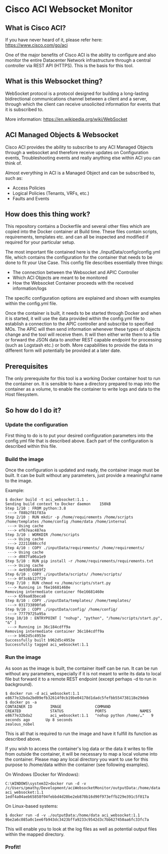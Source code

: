 # Cisco ACI Websocket Monitor

## What is Cisco ACI?

If you have never heard of it, please refer here:
https://www.cisco.com/go/aci

One of the major benefits of Cisco ACI is the ability to configure and also monitor
the entire Datacenter Network infrastructure through a central controller via 
REST API (HTTPS). This is the basis for this tool.

## What is this Websocket thing?

WebSocket protocol is a protocol designed for building a long-lasting bidirectional
communications channel between a client and a server, through which the client 
can receive unsolicited information for events that it is subscribed to.

More information:
https://en.wikipedia.org/wiki/WebSocket

## ACI Managed Objects & Websocket

Cisco ACI provides the ability to subscribe to any ACI Managed Objects through a 
websocket and therefore receive updates on Configuration events, Troubleshooting 
events and really anything else within ACI you can think of.

Almost everything in ACI is a Managed Object and can be subscribed to, such as:
- Access Policies
- Logical Policies (Tenants, VRFs, etc.)
- Faults and Events

## How does this thing work?

This repository contains a Dockerfile and several other files which are copied into
the Docker container at Build time. These files contain scripts, requirements, templates
etc. and can all be inspected and modified if required for your particular setup.

The most important file contained here is the ./inputData/config/config.yml file, 
which contains the configuration for the container that needs to be done to fit your
Use Case. This config file describes essentially three things:
- The connection between the Websocket and APIC Controller
- Which ACI Objects are meant to be monitored
- How the Websocket Container proceeds with the received information/logs

The specific configuration options are explained and shown with examples within the 
config.yml file.

Once the container is built, it needs to be started through Docker and when it is 
started, it will use the data provided within the config.yml file to establish a 
connection to the APIC controller and subscribe to specified MOs. The APIC will 
then send information whenever these types of objects change and the tool will receive
them. It will then either write them to a file or forward the JSON data to another 
REST capable endpoint for processing (such as Logstash etc.) or both. More capabilities
to provide the data in different form will potentially be provided at a later date.

## Prerequisites

The only prerequisite for this tool is a working Docker container host to run the 
container on. It is sensible to have a directory prepared to map into the container 
as a volume, to enable the container to write logs and data to the Host filesystem.

## So how do I do it?

### Update the configuration
First thing to do is to put your desired configuration parameters into the config.yml
file that is described above. Each part of the configuration is described within 
this file.

### Build the image
Once the configuration is updated and ready, the container image must be built. 
It can be built without any parameters, just provide a meaningful name to the image.

Example:
```
$ docker build -t aci_websocket:1.1 .
Sending build context to Docker daemon    150kB
Step 1/10 : FROM python:3.8
 ---> f88b2f81f83a
Step 2/10 : RUN mkdir -p /home/requirements /home/scripts /home/templates /home/config /home/data /home/internal
 ---> Using cache
 ---> ef67eac487ea
Step 3/10 : WORKDIR /home/scripts
 ---> Using cache
 ---> 22211688ccfd
Step 4/10 : COPY ./inputData/requirements/ /home/requirements/
 ---> Using cache
 ---> d087fa06a1e9
Step 5/10 : RUN pip install -r /home/requirements/requirements.txt
 ---> Using cache
 ---> 4e93054469f2
Step 6/10 : COPY ./inputData/scripts/ /home/scripts/
 ---> 0f3c6b127f29
Step 7/10 : RUN chmod +x /home/scripts/start.py
 ---> Running in f6e16681460e
Removing intermediate container f6e16681460e
 ---> 659aa03beca8
Step 8/10 : COPY ./inputData/templates/ /home/templates/
 ---> 031733890fa6
Step 9/10 : COPY ./inputData/config/ /home/config/
 ---> 77779725a95a
Step 10/10 : ENTRYPOINT [ "nohup", "python", "/home/scripts/start.py", "&" ]
 ---> Running in 36c184cdff9a
Removing intermediate container 36c184cdff9a
 ---> b962d5c4953e
Successfully built b962d5c4953e
Successfully tagged aci_websocket:1.1
```

### Run the image
As soon as the image is built, the container itself can be run. It can be run without
any parameters, especially if it is not meant to write its data to local file but 
forward it to a remote REST endpoint (except perhaps -d to run in background).
```
$ docker run -d aci_websocket:1.1
e8677e32bda2bd09efb32614f0cb19be04178d1dadc5fefbb554738118e29deb
$ docker ps -a
CONTAINER ID        IMAGE               COMMAND                  CREATED             STATUS              PORTS               NAMES
e8677e32bda2        aci_websocket:1.1   "nohup python /home/…"   9 seconds ago       Up 8 seconds                            zealous_nobel
```
This is all that is required to run the image and have it fulfill its function as 
described above.

If you wish to access the container's log data or the data it writes to file from 
outside the container, it will be necessary to map a local volume into the container.
Please map any local directory you want to use for this purpose to /home/data within
the container (see following examples).

On Windows (Docker for Windows):
```
C:\WINDOWS\system32>docker run -d -v /c/Users/pmathy/Development/aciWebsocketMonitor/outputData:/home/data aci_websocket:1.1
1edf4a04aeb65858f04febbd4d20be2eb870b16d90f973effb229e391c5f017a
```
On Linux-based systems:
```
$ docker run -d -v ./outputData:/home/data aci_websocket:1.1
9be2a6c085a0c1ee6fb943dc3423bffa9233c9542d3c7bb627450aa6fc33fc7a
```

This will enable you to look at the log files as well as potential output files within
the mapped directory.

### Profit!